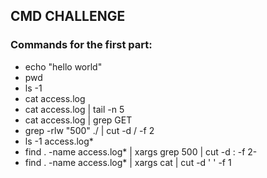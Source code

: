 ## CMD CHALLENGE
### Commands for the first part:
* echo "hello world"
* pwd
* ls -1
* cat access.log
* cat access.log | tail -n 5
* cat access.log | grep GET
* grep -rlw "500" ./ | cut -d / -f 2
* ls -1 access.log*
* find . -name access.log* | xargs grep 500 | cut -d : -f 2-
* find . -name access.log* | xargs cat | cut -d ' ' -f 1
